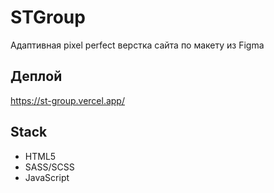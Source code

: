 # STGroup

Адаптивная pixel perfect верстка сайта по макету из Figma

## Деплой

https://st-group.vercel.app/

## Stack

* HTML5
* SASS/SCSS
* JavaScript
